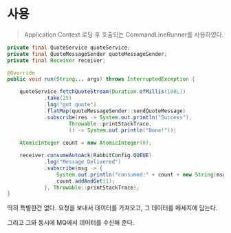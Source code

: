 # 사용

> Application Context 로딩 후 호출되는 CommandLineRunner를 사용하였다.

```java
private final QuoteService quoteService;
private final QuoteMessageSender quoteMessageSender;
private final Receiver receiver;

@Override
public void run(String... args) throws InterruptedException {

    quoteService.fetchQuoteStream(Duration.ofMillis(100L))
            .take(25)
            .log("got quote")
            .flatMap(quoteMessageSender::sendQuoteMessage)
            .subscribe(res -> System.out.println("Success"),
                    Throwable::printStackTrace,
                    () -> System.out.println("Done!"));
    
    AtomicInteger count = new AtomicInteger(0);

    receiver.consumeAutoAck(RabbitConfig.QUEUE)
            .log("Message Delivered")
            .subscribe(msg -> {
                System.out.println("consumed:" + count + new String(msg.getBody()));
                count.addAndGet(1);
            }, Throwable::printStackTrace);
}
```

딱히 특별한건 없다. 요청을 보내서 데이터를 가져오고, 그 데이터를 메세지에 담는다.

그리고 그와 동시에 MQ에서 데이터를 수신해 준다.